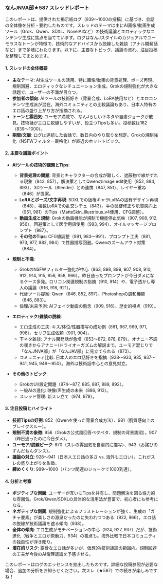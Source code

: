 ### なんJNVA部★587 スレッドレポート

このレポートは、提供された掲示板ログ（839～1000の投稿）に基づき、会話の全体像を分析・要約したものです。スレッドのテーマは主にAI画像/動画生成ツール（Grok、Qwen、SDXL、NovelAIなど）の技術議論とエロティックなコンテンツ生成に焦点を当てています。ログはなんJスタイルのカジュアルでユーモラスなトーンが特徴で、技術的なアドバイスから脱線した雑談（アナル開発話など）まで多岐にわたります。以下に、主要なトピック、議論の流れ、注目投稿を整理してまとめます。

#### 1. スレッドの全体概要
- **主なテーマ**: AI生成ツールの活用、特に画像/動画の背景処理、ポーズ再現、規制回避、エロティックなシチュエーション生成。Grokの規制強化が大きな話題で、ユーザーの不満が目立つ。
- **参加者の傾向**: AIツールの技術好き（背景合成、LoRA使用など）とエロコンテンツ生成派が混在。海外コミュニティとの比較議論もあり、日本人特有のエロ話の盛り上がり方が指摘される。
- **トーンと雰囲気**: ユーモア満載で、なんJらしい下ネタや自虐ジョークが散見。技術話がエロに脱線しやすいが、役立つTipsも多い。投稿数は162（839～1000）。
- **期間/文脈**: ログは連続した会話で、数日内のやり取りを想定。Grokの規制強化（NSFWフィルター厳格化）が直近のホットトピック。

#### 2. 主要な議論ポイント
- **AIツールの技術的課題とTips**:
  - **背景処理の問題**: 背景とキャラクターの合成が難しく、遮蔽物で線がずれる現象（842, 857）。解決策としてQwenのimage edit使用（852, 884, 893）、3Dツール（Blender）との連携（847, 851）、レイヤー重ね（846）が提案。
  - **LoRAとポーズ/文字再現**: SDXLでの版権キャラLoRAの固有デザイン再現（848）、複数LoRAでの乱交シチュ（843）。手の破綻修正や肌質感向上（951, 981）のTips（MatteSkin_Illustrious_v4使用、CFG調整）。
  - **動画生成と規制**: Grokの動画機能が規制で機能停止気味（907, 908, 912, 956）。回避策として医学用語使用（993, 994）、オイルマッサージプロンプト（987）。
  - **その他のTips**: CFG値調整（981, 983～991）、プロンプト工夫（881, 973, 977, 982, 984）で性器描写回避。Qwenのズームアウト対策（884）。

- **規制と不満**:
  - GrokのNSFWフィルター強化が中心（863, 898, 899, 907, 908, 910, 912, 914, 915, 956, 958, 966）。昨日通ったプロンプトが今日ダメになるケース多発。ロリコン関連規制の指摘（910, 914）や、電子透かし導入の議論（916, 918, 921）。
  - 代替ツール提案: Qwen（846, 852, 897）、Photoshopの調和機能（846, 883）。
  - 倫理/未来予測: AIフェイク動画の懸念（909, 916）、歴史的視点（919）。

- **エロティック/雑談の脱線**:
  - エロ生成の工夫: キス/体位/性器描写の成功例（881, 967, 969, 971, 998）。セリフ生成依頼（901, 904）。
  - 下ネタ雑談: アナル開発話が急増（853～872, 878, 879）。オナニー不調の嘆きからアナニー/ドライオーガズムの解説まで。ユーモア混じりで「なんJNVA部」が「なんJAV部」に見立てられる（873）。
  - コミュニティ比較: 日本人のエロ話好きを指摘（928～933, 935, 937～941, 945, 949～950）。海外は技術話中心との意見対立。

- **その他のトピック**:
  - GrokのUI/設定問題（874～877, 885, 887, 889, 892）。
  - 一般AIの進化: 映像/声生成の未来（886, 913）。
  - スレッド管理: 新スレ立て（974, 979）。

#### 3. 注目投稿とハイライト
- **技術Tipsの好例**: 852（Qwenを使った背景合成方法）、981（肌質感向上のブレイクスルー）。
- **規制不満の象徴**: 956（Grokの公式風回答ペタペタ、規制の背景説明）。907（昨日通ったのに今日ダメ）。
- **ユーモア/脱線ピーク**: 870（スレの雰囲気を自虐的に描写）、943（お詫びのずんだもんダンス）。
- **議論の対立**: 928～941（日本人エロ話の多さ vs. 海外もエロい）。これがスレの盛り上がりを象徴。
- **締めくくり**: 999～1000（パンツ関連のジョークで1000到達）。

#### 4. 分析と考察
- **ポジティブな側面**: ユーザーが互いにTipsを共有し、問題解決を図る協力的な雰囲気。Grok/Qwen/SDXLの具体的な活用法が豊富で、初心者にも参考になる。
- **ネガティブな側面**: 規制強化によるフラストレーションが強く、生成の「ガチャ要素」が楽しさの源泉だったのに失われつつある（922, 966）。エロ話の脱線が技術議論を遮る傾向（938）。
- **全体の傾向**: エロ生成がモチベーションの中心（924, 927, 937）だが、技術進化（戦争とエロが原動力、934）の視点も。海外比較で日本コミュニティの独自性が浮き彫り。
- **潜在的リスク**: 露骨なエロ話が多いが、仮想的/技術議論の範囲内。規制回避の工夫が今後のAI倫理議論を予感させる。

このレポートはログのエッセンスを抽出したものです。詳細な投稿参照が必要な場合、追加の分析をお知らせください。次スレ（★587）での続きが楽しみですね！